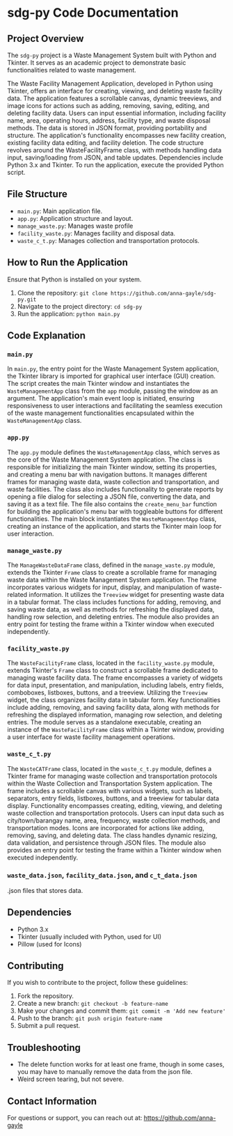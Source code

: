 
# sdg-py Code Documentation

## Project Overview

The `sdg-py` project is a Waste Management System built with Python and Tkinter. It serves as an academic project to demonstrate basic functionalities related to waste management.

The Waste Facility Management Application, developed in Python using Tkinter, offers an interface for creating, viewing, and deleting waste facility data. The application features a scrollable canvas, dynamic treeviews, and image icons for actions such as adding, removing, saving, editing, and deleting facility data. Users can input essential information, including facility name, area, operating hours, address, facility type, and waste disposal methods. The data is stored in JSON format, providing portability and structure. The application's functionality encompasses new facility creation, existing facility data editing, and facility deletion. The code structure revolves around the WasteFacilityFrame class, with methods handling data input, saving/loading from JSON, and table updates. Dependencies include Python 3.x and Tkinter. To run the application, execute the provided Python script.

## File Structure

- `main.py`: Main application file.
- `app.py`: Application structure and layout.
- `manage_waste.py`: Manages waste profile
- `facility_waste.py`: Manages facility and disposal data.
- `waste_c_t.py`: Manages collection and transportation protocols.

## How to Run the Application

Ensure that Python is installed on your system.

1. Clone the repository: `git clone https://github.com/anna-gayle/sdg-py.git`
2. Navigate to the project directory: `cd sdg-py`
3. Run the application: `python main.py`

## Code Explanation

### `main.py`

In `main.py`, the entry point for the Waste Management System application, the Tkinter library is imported for graphical user interface (GUI) creation. The script creates the main Tkinter window and instantiates the `WasteManagementApp` class from the `app` module, passing the window as an argument. The application's main event loop is initiated, ensuring responsiveness to user interactions and facilitating the seamless execution of the waste management functionalities encapsulated within the `WasteManagementApp` class.

### `app.py`

The `app.py` module defines the `WasteManagementApp` class, which serves as the core of the Waste Management System application. The class is responsible for initializing the main Tkinter window, setting its properties, and creating a menu bar with navigation buttons. It manages different frames for managing waste data, waste collection and transportation, and waste facilities. The class also includes functionality to generate reports by opening a file dialog for selecting a JSON file, converting the data, and saving it as a text file. The file also contains the `create_menu_bar` function for building the application's menu bar with toggleable buttons for different functionalities. The main block instantiates the `WasteManagementApp` class, creating an instance of the application, and starts the Tkinter main loop for user interaction.

### `manage_waste.py`

The `ManageWasteDataFrame` class, defined in the `manage_waste.py` module, extends the Tkinter `Frame` class to create a scrollable frame for managing waste data within the Waste Management System application. The frame incorporates various widgets for input, display, and manipulation of waste-related information. It utilizes the `Treeview` widget for presenting waste data in a tabular format. The class includes functions for adding, removing, and saving waste data, as well as methods for refreshing the displayed data, handling row selection, and deleting entries. The module also provides an entry point for testing the frame within a Tkinter window when executed independently.

### `facility_waste.py`

The `WasteFacilityFrame` class, located in the `facility_waste.py` module, extends Tkinter's `Frame` class to construct a scrollable frame dedicated to managing waste facility data. The frame encompasses a variety of widgets for data input, presentation, and manipulation, including labels, entry fields, comboboxes, listboxes, buttons, and a treeview. Utilizing the `Treeview` widget, the class organizes facility data in tabular form. Key functionalities include adding, removing, and saving facility data, along with methods for refreshing the displayed information, managing row selection, and deleting entries. The module serves as a standalone executable, creating an instance of the `WasteFacilityFrame` class within a Tkinter window, providing a user interface for waste facility management operations.

### `waste_c_t.py`

The `WasteCATFrame` class, located in the `waste_c_t.py` module, defines a Tkinter frame for managing waste collection and transportation protocols within the Waste Collection and Transportation System application. The frame includes a scrollable canvas with various widgets, such as labels, separators, entry fields, listboxes, buttons, and a treeview for tabular data display. Functionality encompasses creating, editing, viewing, and deleting waste collection and transportation protocols. Users can input data such as city/town/barangay name, area, frequency, waste collection methods, and transportation modes. Icons are incorporated for actions like adding, removing, saving, and deleting data. The class handles dynamic resizing, data validation, and persistence through JSON files. The module also provides an entry point for testing the frame within a Tkinter window when executed independently.

### `waste_data.json`, `facility_data.json`, and `c_t_data.json`

.json files that stores data.

## Dependencies

- Python 3.x
- Tkinter (usually included with Python, used for UI)
- Pillow (used for Icons)

## Contributing

If you wish to contribute to the project, follow these guidelines:

1. Fork the repository.
2. Create a new branch: `git checkout -b feature-name`
3. Make your changes and commit them: `git commit -m 'Add new feature'`
4. Push to the branch: `git push origin feature-name`
5. Submit a pull request.

## Troubleshooting

- The delete function works for at least one frame, though in some cases, you may have to manually remove the data from the json file.
- Weird screen tearing, but not severe.

## Contact Information

For questions or support, you can reach out at: 
https://github.com/anna-gayle



